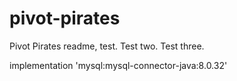 # pivot-pirates
Pivot Pirates readme, test.
Test two.
Test three.

implementation 'mysql:mysql-connector-java:8.0.32'